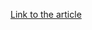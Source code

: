 [Link to the article](https://threat.boutique/2025/06/custom-approaches-to-malware-and-vulnerability-detection-in-docker-containers)

